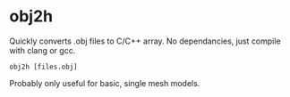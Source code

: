 # obj2h

Quickly converts .obj files to C/C++ array. No dependancies, just compile with clang or gcc.

```
obj2h [files.obj]
```
Probably only useful for basic, single mesh models.
